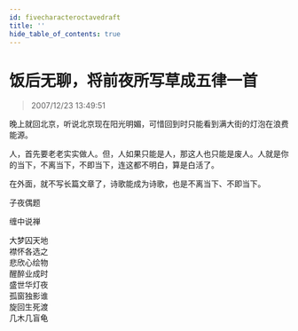 ```yaml
---
id: fivecharacteroctavedraft
title: ''
hide_table_of_contents: true
---
```


# 饭后无聊，将前夜所写草成五律一首

> 2007/12/23 13:49:51

<div style={{fontSize: '18px', fontWeight: 'normal', textAlign: 'left', lineHeight: '180%'}}>

晚上就回北京，听说北京现在阳光明媚，可惜回到时只能看到满大街的灯泡在浪费能源。
 
人，首先要老老实实做人。但，人如果只能是人，那这人也只能是废人。人就是你的当下，不离当下，不即当下，连这都不明白，算是白活了。
 
在外面，就不写长篇文章了，诗歌能成为诗歌，也是不离当下、不即当下。
</div>

<div style={{color:'#FF0000', fontSize: '56px', fontWeight: 'bold', textAlign: 'center', lineHeight: '150%'}}>

子夜偶题
</div>

<div style={{color:'#FF0000', fontSize: '32px', fontWeight: 'bold', textAlign: 'center', lineHeight: '150%'}}>

缠中说禅
</div>
 
<div style={{color:'#FF0000', fontSize: '32px', fontWeight: 'bold', textAlign: 'center', lineHeight: '150%'}}>

大梦囚天地<br/>
襟怀各选之<br/>
悲欣心绘物<br/>
醒醉业成时<br/>
盛世华灯夜<br/>
孤窗独影谁<br/>
旋回生死渡<br/>
几木几盲龟
</div>